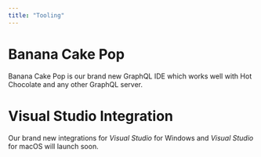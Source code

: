 ```yaml
---
title: "Tooling"
---
```


# Banana Cake Pop

Banana Cake Pop is our brand new GraphQL IDE which works well with Hot Chocolate and any other GraphQL server.

<!-- todo: this is not working yet -->
<!-- [Learn more](/docs/bananacakepop) -->

# Visual Studio Integration

Our brand new integrations for _Visual Studio_ for Windows and _Visual Studio_ for macOS will launch soon.
